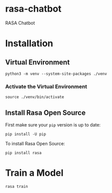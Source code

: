 # rasa-chatbot
RASA Chatbot

# Installation

## Virtual Environment

```
python3 -m venv --system-site-packages ./venv
```

### Activate the Virtual Environment

```
source ./venv/bin/activate
```

## Install Rasa Open Source

First make sure your `pip` version is up to date:

```
pip install -U pip
```

To install Rasa Open Source:

```
pip install rasa
```

# Train a Model

```
rasa train
```
